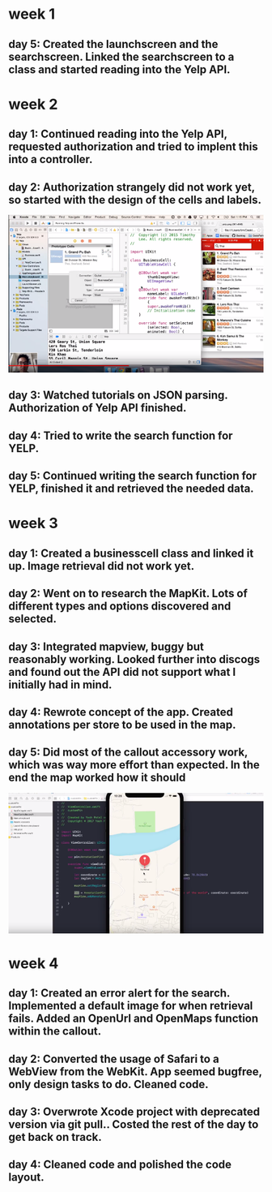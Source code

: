 # week 1
## day 5: Created the launchscreen and the searchscreen. Linked the searchscreen to a class and started reading into the Yelp API.

# week 2
## day 1: Continued reading into the Yelp API, requested authorization and tried to implent this into a controller.
## day 2: Authorization strangely did not work yet, so started with the design of the cells and labels.

![Alt text](https://raw.githubusercontent.com/Jungocroco/FinalProject/master/doc/CellTutScreen.png)

## day 3: Watched tutorials on JSON parsing. Authorization of Yelp API finished.
## day 4: Tried to write the search function for YELP.
## day 5: Continued writing the search function for YELP, finished it and retrieved the needed data.

# week 3
## day 1: Created a businesscell class and linked it up. Image retrieval did not work yet.
## day 2: Went on to research the MapKit. Lots of different types and options discovered and selected.
## day 3: Integrated mapview, buggy but reasonably working. Looked further into discogs and found out the API did not support what I initially had in mind.
## day 4:  Rewrote concept of the app. Created annotations per store to be used in the map.
## day 5: Did most of the callout accessory work, which was way more effort than expected. In the end the map worked how it should

![Alt text](https://raw.githubusercontent.com/Jungocroco/FinalProject/master/doc/PinTutScreen.png)

# week 4
## day 1: Created an error alert for the search. Implemented a default image for when retrieval fails. Added an OpenUrl and OpenMaps function within the callout.
## day 2: Converted the usage of Safari to a WebView from the WebKit. App seemed bugfree, only design tasks to do. Cleaned code.
## day 3: Overwrote Xcode project with deprecated version via git pull.. Costed the rest of the day to get back on track.
## day 4: Cleaned code and polished the code layout.
